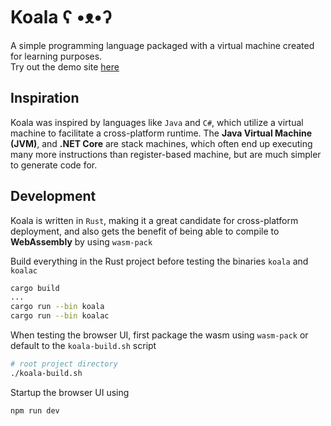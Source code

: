 # Koala ʕ •ᴥ•ʔ
A simple programming language packaged with a virtual machine created for learning purposes.  
Try out the demo site [here](https://ndbaker1.github.io/koala/)
## Inspiration
Koala was inspired by languages like `Java` and `C#`, which utilize a virtual machine to facilitate a cross-platform runtime.
The **Java Virtual Machine (JVM)**, and **.NET Core** are stack machines, which often end up executing many more instructions than register-based machine, but are much simpler to generate code for. 

## Development
Koala is written in `Rust`, making it a great candidate for cross-platform deployment, and also gets the benefit of being able to compile to **WebAssembly** by using `wasm-pack`  

Build everything in the Rust project before testing the binaries `koala` and `koalac`
```sh
cargo build
...
cargo run --bin koala
cargo run --bin koalac
```
When testing the browser UI, first package the wasm using `wasm-pack` or default to the `koala-build.sh` script
```sh
# root project directory
./koala-build.sh
```
Startup the browser UI using
```sh
npm run dev
```
